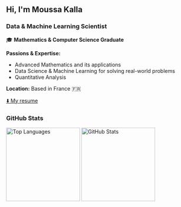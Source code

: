 ## Hi, I'm Moussa Kalla 

### **Data & Machine Learning Scientist**

🎓 **Mathematics & Computer Science Graduate** 

**Passions & Expertise:**  
- Advanced Mathematics and its applications  
- Data Science & Machine Learning for solving real-world problems  
- Quantitative Analysis 

**Location:** Based in France 🇫🇷  

[⬇️ My resume](https://github.com/Moussa-Kalla/Mes-CVs/raw/main/Mon_CV.pdf)

### **GitHub Stats**

<div>
  <img height="200em" src="https://github-readme-stats.vercel.app/api/top-langs/?username=Moussa-Kalla&layout=compact&langs_count=7&border_color=22272e&bg_color=22272e&title_color=8f989f&text_color=8f989f&icon_color=b55c5e" alt="Top Languages"/>
  <img height="200em" src="https://github-readme-stats.vercel.app/api?username=Moussa-Kalla&show_icons=true&border_color=22272e&bg_color=22272e&title_color=8f989f&icon_color=b55c5e&text_color=8f989f&include_all_commits=true&count_private=true" alt="GitHub Stats"/>
</div>
